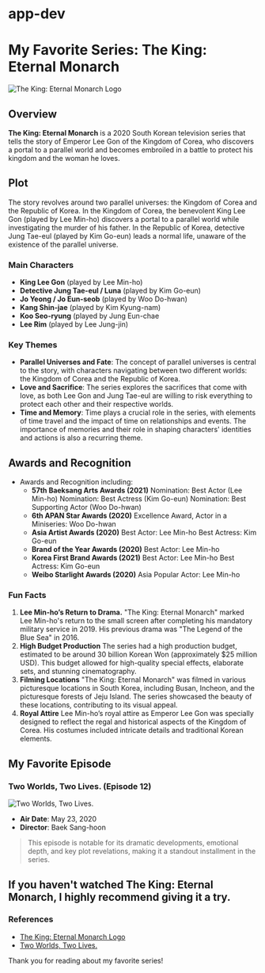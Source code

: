 # app-dev

# My Favorite Series: **The King: Eternal Monarch**

![The King: Eternal Monarch Logo](https://static.wikia.nocookie.net/the-dramas/images/7/71/The_King_Eternal_Monarch_-_Poster.png/revision/latest?cb=20240205032144)

## Overview

**The King: Eternal Monarch** is a 2020 South Korean television series that tells the story of Emperor Lee Gon of the Kingdom of Corea, who discovers a portal to a parallel world and becomes embroiled in a battle to protect his kingdom and the woman he loves.

## Plot

The story revolves around two parallel universes: the Kingdom of Corea and the Republic of Korea. In the Kingdom of Corea, the benevolent King Lee Gon (played by Lee Min-ho) discovers a portal to a parallel world while investigating the murder of his father. In the Republic of Korea, detective Jung Tae-eul (played by Kim Go-eun) leads a normal life, unaware of the existence of the parallel universe.

### Main Characters

- **King Lee Gon** (played by Lee Min-ho)
- **Detective Jung Tae-eul / Luna** (played by Kim Go-eun)
- **Jo Yeong / Jo Eun-seob** (played by Woo Do-hwan)
- **Kang Shin-jae** (played by Kim Kyung-nam)
- **Koo Seo-ryung** (played by Jung Eun-chae
- **Lee Rim** (played by Lee Jung-jin)

### Key Themes

- **Parallel Universes and Fate**: The concept of parallel universes is central to the story, with characters navigating between two different worlds: the Kingdom of Corea and the Republic of Korea. 
- **Love and Sacrifice**: The series explores the sacrifices that come with love, as both Lee Gon and Jung Tae-eul are willing to risk everything to protect each other and their respective worlds.
- **Time and Memory**: Time plays a crucial role in the series, with elements of time travel and the impact of time on relationships and events. The importance of memories and their role in shaping characters' identities and actions is also a recurring theme.

## Awards and Recognition

- Awards and Recognition including:
  - **57th Baeksang Arts Awards (2021)**
      Nomination: Best Actor (Lee Min-ho)
      Nomination: Best Actress (Kim Go-eun)
      Nomination: Best Supporting Actor (Woo Do-hwan)
  - **6th APAN Star Awards (2020)**
      Excellence Award, Actor in a Miniseries: Woo Do-hwan
  - **Asia Artist Awards (2020)**
      Best Actor: Lee Min-ho
      Best Actress: Kim Go-eun
  - **Brand of the Year Awards (2020)**
      Best Actor: Lee Min-ho
  - **Korea First Brand Awards (2021)**
      Best Actor: Lee Min-ho
      Best Actress: Kim Go-eun
  - **Weibo Starlight Awards (2020)**
      Asia Popular Actor: Lee Min-ho

### Fun Facts

1. **Lee Min-ho’s Return to Drama.**
     "The King: Eternal Monarch" marked Lee Min-ho's return to the small screen after completing his mandatory military service in 2019. His previous drama was "The Legend of the Blue Sea" in 2016.
2. **High Budget Production**
     The series had a high production budget, estimated to be around 30 billion Korean Won (approximately $25 million USD). This budget allowed for high-quality special effects, elaborate sets, and stunning cinematography.
3. **Filming Locations**
     "The King: Eternal Monarch" was filmed in various picturesque locations in South Korea, including Busan, Incheon, and the picturesque forests of Jeju Island. The series showcased the beauty of these locations, contributing to its visual appeal.
4. **Royal Attire**
     Lee Min-ho’s royal attire as Emperor Lee Gon was specially designed to reflect the regal and historical aspects of the Kingdom of Corea. His costumes included intricate details and traditional Korean elements.

## My Favorite Episode

### **Two Worlds, Two Lives.** (Episode 12)

![Two Worlds, Two Lives.](https://i.mydramalist.com/6zZYO_3m.jpg)

- **Air Date**: May 23, 2020
- **Director**: Baek Sang-hoon

> This episode is notable for its dramatic developments, emotional depth, and key plot revelations, making it a standout installment in the series.


If you haven't watched **The King: Eternal Monarch**, I highly recommend giving it a try.
---

### References

- [The King: Eternal Monarch Logo](https://www.quora.com/Can-you-provide-a-summary-of-the-plot-and-the-number-of-episodes-in-the-Korean-drama-The-King-Eternal-Monarch)
- [Two Worlds, Two Lives.](https://it.mydramalist.com/35039-the-king-the-eternal-monarch/episode/12)


Thank you for reading about my favorite series!

